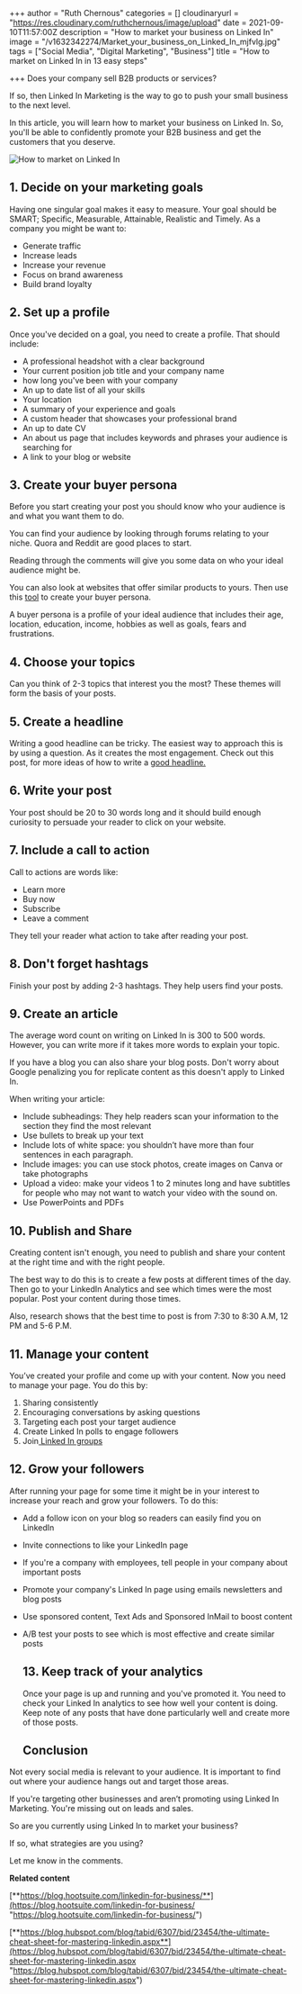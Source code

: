 +++
author = "Ruth Chernous"
categories = []
cloudinaryurl = "https://res.cloudinary.com/ruthchernous/image/upload"
date = 2021-09-10T11:57:00Z
description = "How to market your business on Linked In"
image = "/v1632342274/Market_your_business_on_Linked_In_mjfvlg.jpg"
tags = ["Social Media", "Digital Marketing", "Business"]
title = "How to market on Linked In in 13 easy steps"

+++
Does your company sell B2B products or services?

If so, then Linked In Marketing is the way to go to push your small business to the next level.

In this article, you will learn how to market your business on Linked In. So, you'll be able to confidently promote your B2B business and get the customers that you deserve.

![How to market on Linked In](https://res.cloudinary.com/ruthchernous/image/upload/v1634434326/How_to_market_on_Linked_In_xt5kwp.jpg "How to market on Linked In")

## **1. Decide on your marketing goals**

Having one singular goal makes it easy to measure. Your goal should be SMART; Specific, Measurable, Attainable, Realistic and Timely. As a company you might be want to:

* Generate traffic
* Increase leads
* Increase your revenue
* Focus on brand awareness
* Build brand loyalty

## **2. Set up a profile**

Once you've decided on a goal, you need to create a profile. That should include:

* A professional headshot with a clear background
* Your current position job title and your company name
* how long you've been with your company
* An up to date list of all your skills
* Your location
* A summary of your experience and goals
* A custom header that showcases your professional brand
* An up to date CV
* An about us page that includes keywords and phrases your audience is searching for
* A link to your blog or website

## **3. Create your buyer persona**

Before you start creating your post you should know who your audience is and what you want them to do.

You can find your audience by looking through forums relating to your niche. Quora and Reddit are good places to start.

Reading through the comments will give you some data on who your ideal audience might be.

You can also look at websites that offer similar products to yours. Then use this [tool](https://www.hubspot.com/make-my-persona) to create your buyer persona.

A buyer persona is a profile of your ideal audience that includes their age, location, education, income, hobbies as well as goals, fears and frustrations.

## **4. Choose your topics**

Can you think of 2-3 topics that interest you the most? These themes will form the basis of your posts.

## **5. Create a headline**

Writing a good headline can be tricky. The easiest way to approach this is by using a question. As it creates the most engagement. Check out this post, for more ideas of how to write a [good headline.](https://www.ruthchernous.com/post/15-principles-to-writing-good-headlines/)

## **6. Write your post**

Your post should be 20 to 30 words long and it should build enough curiosity to persuade your reader to click on your website.

## **7. Include a call to action**

Call to actions are words like:

* Learn more
* Buy now
* Subscribe
* Leave a comment

They tell your reader what action to take after reading your post.

## **8. Don't forget hashtags**

Finish your post by adding 2-3 hashtags. They help users find your posts.

## **9. Create an article**

The average word count on writing on Linked In is 300 to 500 words. However, you can write more if it takes more words to explain your topic.

If you have a blog you can also share your blog posts. Don't worry about Google penalizing you for replicate content as this doesn't apply to Linked In.

When writing your article:

* Include subheadings: They help readers scan your information to the section they find the most relevant
* Use bullets to break up your text
* Include lots of white space: you shouldn’t have more than four sentences in each paragraph.
* Include images: you can use stock photos, create images on Canva or take photographs
* Upload a video: make your videos 1 to 2 minutes long and have subtitles for people who may not want to watch your video with the sound on.
* Use PowerPoints and PDFs

## **10. Publish and Share**

Creating content isn't enough, you need to publish and share your content at the right time and with the right people.

The best way to do this is to create a few posts at different times of the day. Then go to your LinkedIn Analytics and see which times were the most popular. Post your content during those times.

Also, research shows that the best time to post is from 7:30 to 8:30 A.M, 12 PM and 5-6 P.M.

## **11. Manage your content**

You’ve created your profile and come up with your content. Now you need to manage your page. You do this by:

1. Sharing consistently
2. Encouraging conversations by asking questions
3. Targeting each post your target audience
4. Create Linked In polls to engage followers
5. Join[ Linked In groups](https://www.linkedin.com/pulse/main-benefits-joining-linkedin-group-sarah-santacroce)

## **12. Grow your followers**

After running your page for some time it might be in your interest to increase your reach and grow your followers. To do this:

* Add a follow icon on your blog so readers can easily find you on LinkedIn
* Invite connections to like your LinkedIn page
* If you're a company with employees, tell people in your company about important posts
* Promote your company's Linked In page using emails newsletters and blog posts
* Use sponsored content, Text Ads and Sponsored InMail to boost content
* A/B test your posts to see which is most effective and create similar posts

  ## **13. Keep track of your analytics**

  Once your page is up and running and you've promoted it. You need to check your Linked In analytics to see how well your content is doing. Keep note of any posts that have done particularly well and create more of those posts.

  ## **Conclusion**

Not every social media is relevant to your audience. It is important to find out where your audience hangs out and target those areas.

If you're targeting other businesses and aren’t promoting using Linked In Marketing. You're missing out on leads and sales.

So are you currently using Linked In to market your business?

If so, what strategies are you using?

Let me know in the comments.

**Related content**

[**https://blog.hootsuite.com/linkedin-for-business/**](https://blog.hootsuite.com/linkedin-for-business/ "https://blog.hootsuite.com/linkedin-for-business/")

[**https://blog.hubspot.com/blog/tabid/6307/bid/23454/the-ultimate-cheat-sheet-for-mastering-linkedin.aspx**](https://blog.hubspot.com/blog/tabid/6307/bid/23454/the-ultimate-cheat-sheet-for-mastering-linkedin.aspx "https://blog.hubspot.com/blog/tabid/6307/bid/23454/the-ultimate-cheat-sheet-for-mastering-linkedin.aspx")